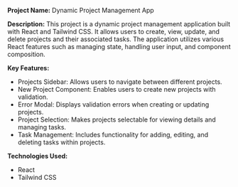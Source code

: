 **Project Name:**
Dynamic Project Management App

**Description:**
This project is a dynamic project management application built with React and Tailwind CSS. It allows users to create, view, update, and delete projects and their associated tasks. The application utilizes various React features such as managing state, handling user input, and component composition.

**Key Features:**
- Projects Sidebar: Allows users to navigate between different projects.
- New Project Component: Enables users to create new projects with validation.
- Error Modal: Displays validation errors when creating or updating projects.
- Project Selection: Makes projects selectable for viewing details and managing tasks.
- Task Management: Includes functionality for adding, editing, and deleting tasks within projects.

**Technologies Used:**
- React
- Tailwind CSS
